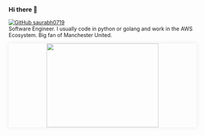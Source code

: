 ### Hi there 👋
[![GitHub saurabh0719](https://img.shields.io/github/followers/saurabh0719?label=follow&style=social)](https://github.com/saurabh0719)&nbsp;
<br>
Software Engineer. I usually code in python or golang and work in the AWS Ecosystem. Big fan of Manchester United. 

<p align="center" style="box-shadow:0 0 10px 2px rgba(0,0,0,0.06);">
<img class="text-center" src="https://media.giphy.com/media/ui9twqrw0GSA0/giphy.gif" width="300" height="225" />
  </p>
  <br>
